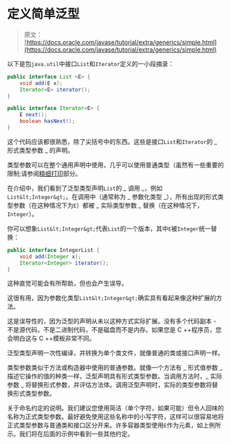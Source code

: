 # 定义简单泛型

> 原文： [https://docs.oracle.com/javase/tutorial/extra/generics/simple.html](https://docs.oracle.com/javase/tutorial/extra/generics/simple.html)

以下是包`java.util`中接口`List`和`Iterator`定义的一小段摘录：

```java
public interface List <E> {
    void add(E x);
    Iterator<E> iterator();
}

public interface Iterator<E> {
    E next();
    boolean hasNext();
}

```

这个代码应该都很熟悉，除了尖括号中的东西。这些是接口`List`和`Iterator`的 _ 形式类型参数 _ 的声明。

类型参数可以在整个通用声明中使用，几乎可以使用普通类型（虽然有一些重要的限制;请参阅[精细打印](fineprint.html)部分。

在介绍中，我们看到了泛型类型声明`List`的 _ 调用 _，例如`List&lt;Integer&gt;`。在调用中（通常称为 _ 参数化类型 _），所有出现的形式类型参数（在这种情况下为`E`）都被 _ 实际类型参数 _ 替换（在这种情况下， `Integer`）。

你可以想象`List&lt;Integer&gt;`代表`List`的一个版本，其中`E`被`Integer`统一替换：

```java
public interface IntegerList {
    void add(Integer x);
    Iterator<Integer> iterator();
}

```

这种直觉可能会有所帮助，但也会产生误导。

这很有用，因为参数化类型`List&lt;Integer&gt;`确实具有看起来像这种扩展的方法。

这是误导性的，因为泛型的声明从未以这种方式实际扩展。没有多个代码副本 - 不是源代码，不是二进制代码，不是磁盘而不是内存。如果您是 C ++程序员，您会明白这与 C ++模板非常不同。

泛型类型声明一次性编译，并转换为单个类文件，就像普通的类或接口声明一样。

类型参数类似于方法或构造器中使用的普通参数。就像一个方法有 _ 形式值参数 _ 描述它操作的值的种类一样，泛型声明具有形式类型参数。当调用方法时，_ 实际参数 _ 将替换形式参数，并评估方法体。调用泛型声明时，实际的类型参数将替换形式类型参数。

关于命名约定的说明。我们建议您使用简洁（单个字符，如果可能）但令人回味的名称为正式类型参数。最好避免使用这些名称中的小写字符，这样可以很容易地将正式类型参数与普通类和接口区分开来。许多容器类型使用`E`作为元素，如上例所示。我们将在后面的示例中看到一些其他约定。